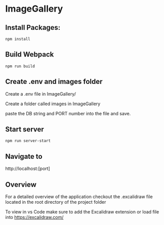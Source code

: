 # ImageGallery

## Install Packages:
```npm install```

## Build Webpack
```npm run build```

## Create .env and images folder
Create a .env file in ImageGallery/

Create a folder called images in ImageGallery

paste the DB string and PORT number into the file and save.

## Start server 
```npm run server-start```

## Navigate to 
 http://localhost:[port]

## Overview 
For a detailed overview of the application checkout the .excalidraw file 
located in the root directory of the project folder

To view in vs Code make sure to add the Excalidraw extension 
or load file into https://excalidraw.com/

